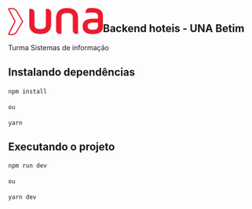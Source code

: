 <img src="./una.png" width="193px" height="55px" align="left">

## Backend hoteis - UNA Betim

Turma Sistemas de informação

## Instalando dependências

```
npm install

ou

yarn
```

## Executando o projeto

```
npm run dev

ou

yarn dev
```

